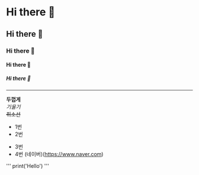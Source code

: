 # Hi there 👋
## Hi there 👋
### Hi there 👋
#### Hi there 👋
##### Hi there 👋
---
**두껍게** <br>
*기울기* <br>
~~취소선~~ <br>

* 1번
* 2번
- 3번
- 4번
(네이버)(https://www.naver.com)

'''
print('Hello')
'''
